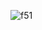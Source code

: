 ![f51](https://user-images.githubusercontent.com/19508013/228081340-6e22cc2d-5bf4-49df-b236-dfe573e1e10e.jpg)
